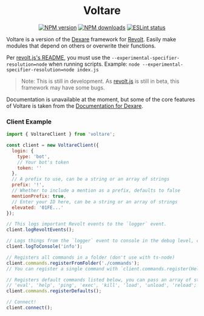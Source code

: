 <div align="center">

# Voltare

[![NPM version](https://img.shields.io/npm/v/voltare?maxAge=3600?&color=2ed573)](https://www.npmjs.com/package/voltare) [![NPM downloads](https://img.shields.io/npm/dt/voltare?maxAge=3600&color=2ed573)](https://www.npmjs.com/package/voltare) [![ESLint status](https://github.com/Dexare/Voltare/workflows/ESLint/badge.svg)](https://github.com/Dexare/Voltare/actions?query=workflow%3A%22ESLint%22)

</div>

Voltare is a version of the [Dexare](https://github.com/Dexare/Dexare) framework for [Revolt](https://revolt.chat). Easily make modules that depend on others or overwrite their functions.

Per [revolt.js's README](https://github.com/revoltchat/revolt.js#example-usage-javascript--es6), you must use the `--experimental-specifier-resolution=node` when running scripts.
Example: `node --experimental-specifier-resolution=node index.js`

> Note: This is still in development. As [revolt.js](https://github.com/revoltchat/revolt.js) is still in beta, this framework may have some bugs.

Documentation is unavailable at the moment, but some of the core features of Voltare is taken from the [Documentation for Dexare](https://github.com/Dexare/Dexare/wiki).

### Client Example
```js
import { VoltareClient } from 'voltare';

const client = new VoltareClient({
  login: {
    type: 'bot',
    // Your bot's token
    token: ''
  },
  // A prefix to use, can be a string or an array of strings
  prefix: '!',
  // Whether to include a mention as a prefix, defaults to false
  mentionPrefix: true,
  // Enter your ID here, can be a string or an array of strings
  elevated: '01FE...'
});

// This logs important Revolt events to the `logger` event.
client.logRevoltEvents();

// Logs things from the `logger` event to console in the debug level, can be ither `debug`, `info`, `warn` or `error`.
client.logToConsole('info');

// Registers all commands in a folder (don't use with ts-node)
client.commands.registerFromFolder('./commands');
// You can register a single command with `client.commands.register(HelloCommand)`.

// Registers default commands listed below, you can pass an array of strings to select commands to register,
// 'eval', 'help', 'ping', 'exec', 'kill', 'load', 'unload', 'reload';
client.commands.registerDefaults();

// Connect!
client.connect();
```
